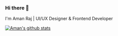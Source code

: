 ### Hi there 👋
I'm Aman Raj | UI/UX Designer & Frontend Developer

[![Aman's github stats](https://github-readme-stats.vercel.app/api?username=singleton11)](https://github.com/love2aman/github-readme-stats)


<!--
**love2aman/love2aman** is a ✨ _special_ ✨ repository because its `README.md` (this file) appears on your GitHub profile.

Here are some ideas to get you started:

- 🔭 I’m currently working on ...
- 🌱 I’m currently learning ...
- 👯 I’m looking to collaborate on ...
- 🤔 I’m looking for help with ...
- 💬 Ask me about ...
- 📫 How to reach me: ...
- 😄 Pronouns: ...
- ⚡ Fun fact: ...
-->
